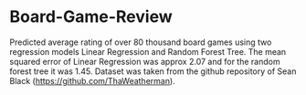 # Board-Game-Review
Predicted average rating of over 80 thousand board games using two regression models Linear Regression and Random Forest Tree. The mean squared error of Linear Regression was approx 2.07 and for the random forest tree it was 1.45.
Dataset was taken from the github repository of Sean Black (https://github.com/ThaWeatherman).
